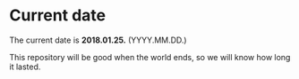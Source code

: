 # Current date

The current date is **2018.01.25.** (YYYY.MM.DD.)

This repository will be good when the world ends, so we will know how long it lasted.